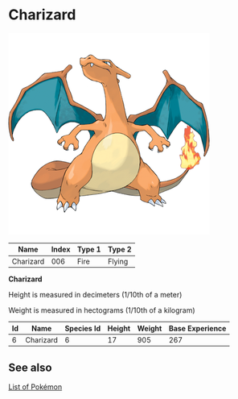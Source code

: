 # Charizard


![Charizard](images/006.png)

| **Name** | **Index** | **Type 1** | **Type 2** |
|----|----|----|----|
| Charizard | 006 | Fire | Flying  |

**Charizard** 


Height is measured in decimeters (1/10th of a meter)

Weight is measured in hectograms (1/10th of a kilogram)

| **Id** | **Name** | **Species Id** | **Height** | **Weight** | **Base Experience** |
|--------|----------|----------------|------------|------------|---------------------|
| 6 | Charizard | 6 | 17 | 905 | 267 |


## See also

[List of Pokémon](../pokemon.md)
